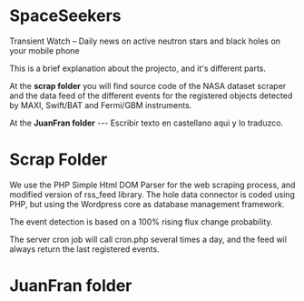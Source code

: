 # SpaceSeekers
Transient Watch – Daily news on active neutron stars and black holes on your mobile phone

This is a brief explanation about the projecto, and it's different parts.

At the **scrap folder** you will find source code of the NASA dataset scraper and the 
data feed of the different events for the registered objects detected by MAXI, Swift/BAT and Fermi/GBM
instruments.

At the **JuanFran folder** --- Escribir texto en castellano aqui y lo traduzco.

# Scrap Folder

We use the PHP Simple Html DOM Parser for the web scraping process, and modified
version of rss_feed library. The hole data connector is coded using PHP, but using 
the Wordpress core as database management framework.

The event detection is based on a 100% rising flux change probability.
 
The server cron job will call cron.php several times a day, and the feed wil always
return the last registered events.
 
 
# JuanFran folder
 